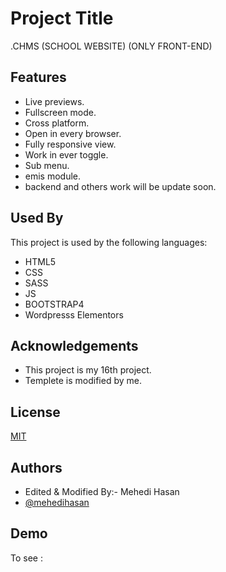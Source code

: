 
# Project Title
.CHMS (SCHOOL WEBSITE)
(ONLY FRONT-END)



## Features

- Live previews.
- Fullscreen mode.
- Cross platform.
- Open in every browser.
- Fully responsive view.
- Work in ever toggle. 
- Sub menu.
- emis module.
- backend and others work will be update soon.


## Used By

This project is used by the following languages:

- HTML5
- CSS
- SASS
- JS 
- BOOTSTRAP4
- Wordpresss Elementors



## Acknowledgements

 - This project is my 16th project.
 - Templete is modified by me.
 

## License

[MIT](https://choosealicense.com/licenses/mit/)


## Authors

- Edited & Modified By:- Mehedi Hasan
- [@mehedihasan](https://www.github.com/mehedi-hasan-ugv)


## Demo

To see :
